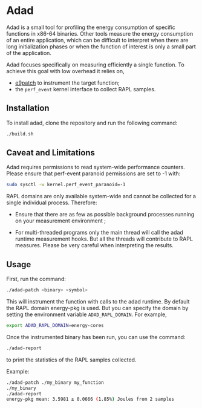 # Adad

Adad is a small tool for profiling the energy consumption of specific functions
in x86-64 binaries.  Other tools measure the energy consumption of an entire
application, which can be difficult to interpret when there are long
initialization phases or when the function of interest is only a small part of
the application.

Adad focuses specifically on measuring efficiently a single function. To achieve this goal
with low overhead it relies on,

* [e9patch](https://github.com/GJDuck/e9patch) to instrument the target function;
* the `perf_event` kernel interface to collect RAPL samples.

## Installation

To install adad, clone the repository and run the following command:

```bash
./build.sh
```

## Caveat and Limitations

Adad requires permissions to read system-wide performance counters. Please
ensure that perf-event paranoid permissions are set to -1 with:

```bash
sudo sysctl -w kernel.perf_event_paranoid=-1
```

RAPL domains are only available system-wide and cannot be collected for a
single individual process. Therefore:

* Ensure that there are as few as possible background processes running on your measurement environment ;

* For multi-threaded programs only the main thread will call the adad runtime measurement hooks.
  But all the threads will contribute to RAPL measures. Please be very careful when interpreting the results.

## Usage

First, run the command:

```bash
./adad-patch <binary> <symbol>
```

This will instrument the function <symbol> with calls to the adad runtime.
By default the RAPL domain energy-pkg is used. But you can specify the domain by setting the environment variable `ADAD_RAPL_DOMAIN`.
For example,

```bash
export ADAD_RAPL_DOMAIN=energy-cores
```

Once the instrumented binary has been run, you can use the command:

```bash
./adad-report
```

to print the statistics of the RAPL samples collected.

Example:

```bash
./adad-patch ./my_binary my_function
./my_binary
./adad-report
energy-pkg mean: 3.5981 ± 0.0666 (1.85%) Joules from 2 samples
```